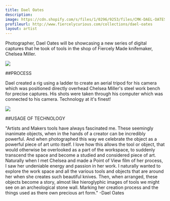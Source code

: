 ```yaml
---
title: Dael Oates
description: 
image: https://cdn.shopify.com/s/files/1/0296/9253/files/CMK-DAEL-OATES-FLAMINGO.jpg?8354744752497847398
profileurl: http://www.fiercelycurious.com/collections/dael-oates
layout: artist
---
```


Photographer, Dael Oates will be showcasing a new series of digital captures that he took of tools in the shop of Fiercely Made knifemaker, Chelsea Miller.

![](https://cdn.shopify.com/s/files/1/0296/9253/files/DAEL_OATES_LAYOUT_CMK_TOOLS_1.jpg?8354744752497847398)

##PROCESS

Dael created a rig using a ladder to create an aerial tripod for his camera which was positioned directly overhead Chelsea Miller's steel work bench for precise captures. His shots were taken through his computer which was connected to his camera. Technology at it's finest! 

![](https://cdn.shopify.com/s/files/1/0296/9253/files/Dael-Oates-5.jpg?5003612799049910422)

##USAGE OF TECHNOLOGY

"Artists and Makers tools have always fascinated me. These seemingly inanimate objects, when in the hands of a creator can be incredibly powerful.  And when photographed this way we celebrate the object as a powerful piece of art unto itself.  I love how this allows the tool or object, that would otherwise be overlooked as a part of the workspace, to suddenly transcend the space and become a studied and considered piece of art.  Naturally when I met Chelsea and made a Point of View film of her process, I saw her undeniable energy and passion in her work.  I naturally wanted to explore the work space and all the various tools and objects that are around her when she creates such beautiful knives. Then, when arranged, these objects become a story, almost like hieroglyphic images of tools we might see on an archeological stone wall. Marking her creation process and the things used as there own precious art form." -Dael Oates
